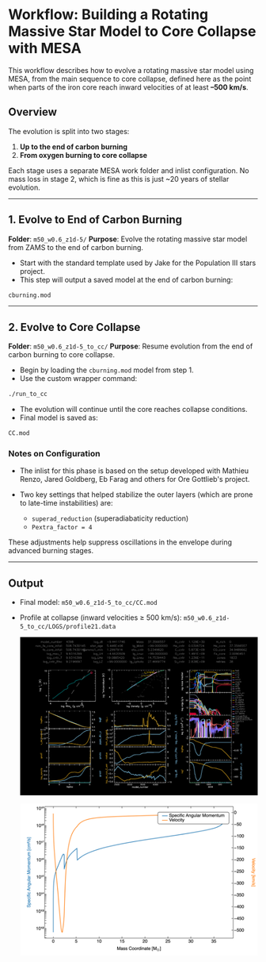 # Workflow: Building a Rotating Massive Star Model to Core Collapse with MESA

This workflow describes how to evolve a rotating massive star model using MESA, from the main sequence to core collapse, defined here as the point when parts of the iron core reach inward velocities of at least **–500 km/s**.

## Overview

The evolution is split into two stages:

1. **Up to the end of carbon burning**
2. **From oxygen burning to core collapse**

Each stage uses a separate MESA work folder and inlist configuration. No mass loss in stage 2, which is fine as this is just ~20 years of stellar evolution.

---

## 1. Evolve to End of Carbon Burning

**Folder**: `m50_w0.6_z1d-5/`
**Purpose**: Evolve the rotating massive star model from ZAMS to the end of carbon burning.

* Start with the standard template used by Jake for the Population III stars project.
* This step will output a saved model at the end of carbon burning:

```bash
cburning.mod
```

---

## 2. Evolve to Core Collapse

**Folder**: `m50_w0.6_z1d-5_to_cc/`
**Purpose**: Resume evolution from the end of carbon burning to core collapse.

* Begin by loading the `cburning.mod` model from step 1.
* Use the custom wrapper command:

```bash
./run_to_cc
```

* The evolution will continue until the core reaches collapse conditions.
* Final model is saved as:

```bash
CC.mod
```

### Notes on Configuration

* The inlist for this phase is based on the setup developed with Mathieu Renzo, Jared Goldberg, Eb Farag and others for Ore Gottlieb's project.
* Two key settings that helped stabilize the outer layers (which are prone to late-time instabilities) are:

  * `superad_reduction` (superadiabaticity reduction)
  * `Pextra_factor = 4`

These adjustments help suppress oscillations in the envelope during advanced burning stages.

---

## Output

* Final model:
  `m50_w0.6_z1d-5_to_cc/CC.mod`

* Profile at collapse (inward velocities ≥ 500 km/s):
  `m50_w0.6_z1d-5_to_cc/LOGS/profile21.data`


  ![Structure Profile at Core Collapse](m50_w0.6_z1d-5_to_cc/Grid1_004398.png)

  ![Structure Profile at Core Collapse](m50_w0.6_z1d-5_to_cc/Plot.png)

